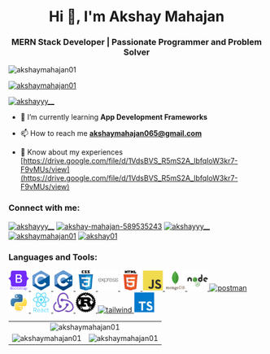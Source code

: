 <h1 align="center">Hi 👋, I'm Akshay Mahajan</h1>
<h3 align="center">MERN Stack Developer | Passionate Programmer and Problem Solver</h3>

<p align="left"> <img src="https://komarev.com/ghpvc/?username=akshaymahajan01&label=Profile%20views&color=0e75b6&style=flat" alt="akshaymahajan01" /> </p>

<p align="left"> <a href="https://github.com/ryo-ma/github-profile-trophy"><img src="https://github-profile-trophy.vercel.app/?username=akshaymahajan01" alt="akshaymahajan01" /></a> </p>

<p align="left"> <a href="https://twitter.com/akshayyy__" target="blank"><img src="https://img.shields.io/twitter/follow/akshayyy__?logo=twitter&style=for-the-badge" alt="akshayyy__" /></a> </p>

- 🌱 I’m currently learning **App Development Frameworks**

- 📫 How to reach me **akshaymahajan065@gmail.com**

- 📄 Know about my experiences [https://drive.google.com/file/d/1VdsBVS_R5mS2A_lbfqIoW3kr7-F9vMUs/view](https://drive.google.com/file/d/1VdsBVS_R5mS2A_lbfqIoW3kr7-F9vMUs/view)

<h3 align="left">Connect with me:</h3>
<p align="left">
<a href="https://twitter.com/akshayyy__" target="blank"><img align="center" src="https://raw.githubusercontent.com/rahuldkjain/github-profile-readme-generator/master/src/images/icons/Social/twitter.svg" alt="akshayyy__" height="30" width="40" /></a>
<a href="https://linkedin.com/in/akshay-mahajan-589535243" target="blank"><img align="center" src="https://raw.githubusercontent.com/rahuldkjain/github-profile-readme-generator/master/src/images/icons/Social/linked-in-alt.svg" alt="akshay-mahajan-589535243" height="30" width="40" /></a>
<a href="https://codeforces.com/profile/akshayyy__" target="blank"><img align="center" src="https://raw.githubusercontent.com/rahuldkjain/github-profile-readme-generator/master/src/images/icons/Social/codeforces.svg" alt="akshayyy__" height="30" width="40" /></a>
<a href="https://www.leetcode.com/akshaymahajan01" target="blank"><img align="center" src="https://raw.githubusercontent.com/rahuldkjain/github-profile-readme-generator/master/src/images/icons/Social/leet-code.svg" alt="akshaymahajan01" height="30" width="40" /></a>
<a href="https://auth.geeksforgeeks.org/user/akshay01" target="blank"><img align="center" src="https://raw.githubusercontent.com/rahuldkjain/github-profile-readme-generator/master/src/images/icons/Social/geeks-for-geeks.svg" alt="akshay01" height="30" width="40" /></a>
</p>

<h3 align="left">Languages and Tools:</h3>
<p align="left"> 
    <a href="https://getbootstrap.com" target="_blank" rel="noreferrer"> 
        <img src="https://raw.githubusercontent.com/devicons/devicon/master/icons/bootstrap/bootstrap-plain-wordmark.svg" alt="bootstrap" width="40" height="40"/> 
    </a> 
    <a href="https://www.cprogramming.com/" target="_blank" rel="noreferrer"> 
        <img src="https://raw.githubusercontent.com/devicons/devicon/master/icons/c/c-original.svg" alt="c" width="40" height="40"/> 
    </a> 
    <a href="https://www.w3schools.com/cpp/" target="_blank" rel="noreferrer"> 
        <img src="https://raw.githubusercontent.com/devicons/devicon/master/icons/cplusplus/cplusplus-original.svg" alt="cplusplus" width="40" height="40"/> 
    </a> 
    <a href="https://www.w3schools.com/css/" target="_blank" rel="noreferrer"> 
        <img src="https://raw.githubusercontent.com/devicons/devicon/master/icons/css3/css3-original-wordmark.svg" alt="css3" width="40" height="40"/> 
    </a> 
    <a href="https://expressjs.com" target="_blank" rel="noreferrer"> 
        <img src="https://raw.githubusercontent.com/devicons/devicon/master/icons/express/express-original-wordmark.svg" alt="express" width="40" height="40"/> 
    </a> 
    <a href="https://www.w3.org/html/" target="_blank" rel="noreferrer"> 
        <img src="https://raw.githubusercontent.com/devicons/devicon/master/icons/html5/html5-original-wordmark.svg" alt="html5" width="40" height="40"/> 
    </a> 
    <a href="https://developer.mozilla.org/en-US/docs/Web/JavaScript" target="_blank" rel="noreferrer"> 
        <img src="https://raw.githubusercontent.com/devicons/devicon/master/icons/javascript/javascript-original.svg" alt="javascript" width="40" height="40"/> 
    </a> 
    <a href="https://www.mongodb.com/" target="_blank" rel="noreferrer"> 
        <img src="https://raw.githubusercontent.com/devicons/devicon/master/icons/mongodb/mongodb-original-wordmark.svg" alt="mongodb" width="40" height="40"/> 
    </a> 
    <a href="https://nodejs.org" target="_blank" rel="noreferrer"> 
        <img src="https://raw.githubusercontent.com/devicons/devicon/master/icons/nodejs/nodejs-original-wordmark.svg" alt="nodejs" width="40" height="40"/> 
    </a> 
    <a href="https://postman.com" target="_blank" rel="noreferrer"> 
        <img src="https://www.vectorlogo.zone/logos/getpostman/getpostman-icon.svg" alt="postman" width="40" height="40"/> 
    </a> 
    <a href="https://www.python.org" target="_blank" rel="noreferrer"> 
        <img src="https://raw.githubusercontent.com/devicons/devicon/master/icons/python/python-original.svg" alt="python" width="40" height="40"/> 
    </a> 
    <a href="https://reactjs.org/" target="_blank" rel="noreferrer"> 
        <img src="https://raw.githubusercontent.com/devicons/devicon/master/icons/react/react-original-wordmark.svg" alt="react" width="40" height="40"/> 
    </a> 
    <a href="https://redux.js.org" target="_blank" rel="noreferrer"> 
        <img src="https://raw.githubusercontent.com/devicons/devicon/master/icons/redux/redux-original.svg" alt="redux" width="40" height="40"/> 
    </a> 
    <a href="https://www.rust-lang.org" target="_blank" rel="noreferrer"> 
        <img src="https://raw.githubusercontent.com/devicons/devicon/master/icons/rust/rust-plain.svg" alt="rust" width="40" height="40"/> 
    </a> 
    <a href="https://tailwindcss.com/" target="_blank" rel="noreferrer"> 
        <img src="https://www.vectorlogo.zone/logos/tailwindcss/tailwindcss-icon.svg" alt="tailwind" width="40" height="40"/> 
    </a> 
    <a href="https://www.typescriptlang.org/" target="_blank" rel="noreferrer"> 
        <img src="https://raw.githubusercontent.com/devicons/devicon/master/icons/typescript/typescript-original.svg" alt="typescript" width="40" height="40"/> 
    </a> 
</p>

<table align="center">
  <tr>
    <td colspan="2" align="center">
      <img src="https://github-readme-stats.vercel.app/api/top-langs?username=akshaymahajan01&show_icons=true&locale=en&layout=compact" alt="akshaymahajan01" />
    </td>
  </tr>
  <tr>
    <td>
      <img align="left" src="https://github-readme-stats.vercel.app/api?username=akshaymahajan01&show_icons=true&locale=en" alt="akshaymahajan01" />
    </td>
    <td>
      <img align="right" src="https://github-readme-streak-stats.herokuapp.com/?user=akshaymahajan01&" alt="akshaymahajan01" />
    </td>
  </tr>
</table>
